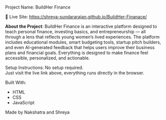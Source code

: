 Project Name: BuildHer Finance

🔗 Live Site: https://shreya-sundararajan.github.io/BuildHer-Finanace/

**About the Project**:
BuildHer Finance is an interactive platform designed to teach personal finance, investing basics, and entrepreneurship — all through a lens that reflects young women’s lived experiences. The platform includes educational modules, smart budgeting tools, startup pitch builders, and even AI-generated feedback that helps users improve their business plans and financial goals. Everything is designed to make finance feel accessible, personalized, and actionable.

Setup Instructions:
No setup required.  
Just visit the live link above, everything runs directly in the browser.

Built With:
- HTML
- CSS
- JavaScript

Made by Nakshatra and Shreya
<!---
Shreya-Sundararajan/Shreya-Sundararajan is a ✨ special ✨ repository because its `README.md` (this file) appears on your GitHub profile.
You can click the Preview link to take a look at your changes.
--->
